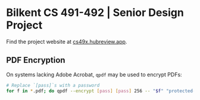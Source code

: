 # Bilkent CS 491-492 | Senior Design Project 

Find the project website at [cs49x.hubreview.app](https://cs49x.hubreview.app).

## PDF Encryption

On systems lacking Adobe Acrobat, `qpdf` may be used to encrypt PDFs:

```sh
# Replace `[pass]`s with a password
for f in *.pdf; do qpdf --encrypt [pass] [pass] 256 -- "$f" "protected-$f"; done
```

